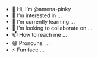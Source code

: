- 👋 Hi, I’m @amena-pinky
- 👀 I’m interested in ...
- 🌱 I’m currently learning ...
- 💞️ I’m looking to collaborate on ...
- 📫 How to reach me ...
- 😄 Pronouns: ...
- ⚡ Fun fact: ...

<!---
amena-pinky/amena-pinky is a ✨ special ✨ repository because its `README.md` (this file) appears on your GitHub profile.
You can click the Preview link to take a look at your changes.
--->

